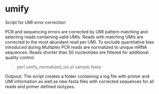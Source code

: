 # umify
Script for UMI error correction

PCR and sequencing errors are corrected by UMI pattern matching and selecting reads containing valid UMIs. Reads with matching UMIs are corrected to the most abundant read per UMI. To exclude quantitative bias introduced during Multiplex PCR reads are normalized to unique mRNA sequences. Reads shorter than 50 nucleotides are filtered for additional quality control.


>perl umify_normalized_iso.pl sample.fasta


Outpout: The script creates a folder containing a log file with primer and UMI information as well as new fasta files with corrected sequences for all reads and primer defined isotypes.
